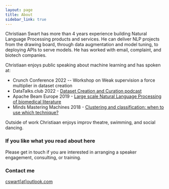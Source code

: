 ```yaml
---
layout: page
title: About
sidebar_link: true
---
```


Christiaan Swart has more than 4 years experience building Natural Language Processing products and services. He can deliver NLP projects from the drawing board, through data augmentation and model tuning, to deploying APIs to serve models. He has worked with email, complaint, and biotech companies. 

Christiaan enjoys public speaking about machine learning and has spoken at:
- Crunch Conference 2022 -- Workshop on Weak supervision a force multiplier in dataset creation
- DataTalks.club 2022 - [Dataset Creation and Curation podcast](https://www.youtube.com/watch?v=QggWydGrWoo)
- Apache Beam Europe 2019 - [Large scale Natural Language Processing of biomedical literature](https://youtu.be/7GwXJJApPtg)
- Minds Mastering Machines 2018 - [Clustering and classification: when to use which technique?](https://youtu.be/erwGrz9JvX8) 

Outside of work Christiaan enjoys improv theatre, swimming, and social dancing.

### If you like what you read about here

Please get in touch if you are interested in arranging a speaker engagement, consulting, or training.

### Contact me

[cswart[at]outlook.com](mailto:cswart[at]outlook.com)
